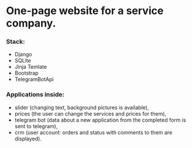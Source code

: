 # One-page website for a service company.
### Stack:
- Django
- SQLite
- Jinja Temlate
- Bootstrap
- TelegramBotApi
### Applications inside:
- slider (changing text, background pictures is available),
- prices (the user can change the services and prices for them),
- telegram bot (data about a new application from the completed form is sent to telegram),
- crm (user account: orders and status with comments to them are displayed).
